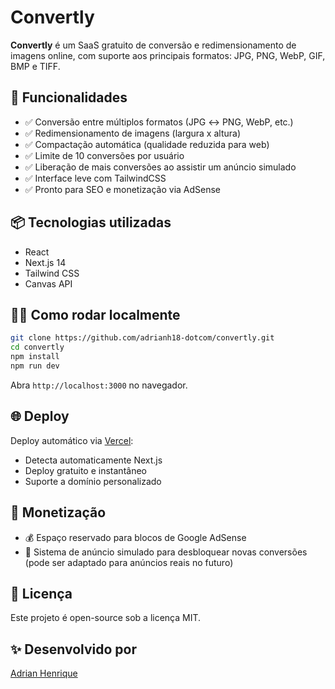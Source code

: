 # Convertly

**Convertly** é um SaaS gratuito de conversão e redimensionamento de imagens online, com suporte aos principais formatos: JPG, PNG, WebP, GIF, BMP e TIFF.

## 🚀 Funcionalidades

- ✅ Conversão entre múltiplos formatos (JPG ↔ PNG, WebP, etc.)
- ✅ Redimensionamento de imagens (largura x altura)
- ✅ Compactação automática (qualidade reduzida para web)
- ✅ Limite de 10 conversões por usuário
- ✅ Liberação de mais conversões ao assistir um anúncio simulado
- ✅ Interface leve com TailwindCSS
- ✅ Pronto para SEO e monetização via AdSense

## 📦 Tecnologias utilizadas

- React
- Next.js 14
- Tailwind CSS
- Canvas API

## 🧑‍💻 Como rodar localmente

```bash
git clone https://github.com/adrianh18-dotcom/convertly.git
cd convertly
npm install
npm run dev
```

Abra `http://localhost:3000` no navegador.

## 🌐 Deploy

Deploy automático via [Vercel](https://vercel.com):
- Detecta automaticamente Next.js
- Deploy gratuito e instantâneo
- Suporte a domínio personalizado

## 📢 Monetização

- 💰 Espaço reservado para blocos de Google AdSense
- 🎥 Sistema de anúncio simulado para desbloquear novas conversões (pode ser adaptado para anúncios reais no futuro)

## 📄 Licença

Este projeto é open-source sob a licença MIT.

## ✨ Desenvolvido por

[Adrian Henrique](https://github.com/adrianh18-dotcom)
